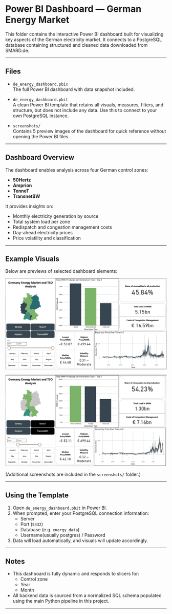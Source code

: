 # Power BI Dashboard — German Energy Market

This folder contains the interactive Power BI dashboard built for visualizing key aspects of the German electricity market. It connects to a PostgreSQL database containing structured and cleaned data downloaded from SMARD.de.

---

## Files

- `de_energy_dashboard.pbix`  
  The full Power BI dashboard with data snapshot included.

- `de_energy_dashboard.pbit`  
  A clean Power BI template that retains all visuals, measures, filters, and structure, but does not include any data. Use this to connect to your own PostgreSQL instance.

- `screenshots/`  
  Contains 5 preview images of the dashboard for quick reference without opening the Power BI files.

---

## Dashboard Overview

The dashboard enables analysis across four German control zones:

- **50Hertz**
- **Amprion**
- **TenneT**
- **TransnetBW**

It provides insights on:

- Monthly electricity generation by source
- Total system load per zone
- Redispatch and congestion management costs
- Day-ahead electricity prices
- Price volatility and classification

---

## Example Visuals

Below are previews of selected dashboard elements:

![Without filters - All 10 years and 4 TSOs](screenshots/all_time_all_tso.png)

![TenneT and TransnetBW between 2017 and 2022](screenshots/tennet_transnet_2017_2022.png)

(Additional screenshots are included in the `screenshots/` folder.)

---

## Using the Template

1. Open `de_energy_dashboard.pbit` in Power BI.
2. When prompted, enter your PostgreSQL connection information:
   - Server
   - Port (`5432`)
   - Database (e.g. `energy_data`)
   - Username(usually postgres) / Password
3. Data will load automatically, and visuals will update accordingly.

---

## Notes

- This dashboard is fully dynamic and responds to slicers for:
  - Control zone
  - Year
  - Month
- All backend data is sourced from a normalized SQL schema populated using the main Python pipeline in this project.

---
